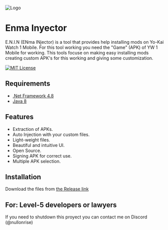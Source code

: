 
![Logo](https://i.imgur.com/wyenWfP.png)


# Enma Inyector

E.N.I.N (ENma INjector) is a tool that provides help installing mods on Yo-Kai Watch 1 Mobile. For this tool working you need the "Game" (APK) of YW 1 Mobile for working. This tools focuse on making easy installing mods creating custom APK's for this working and giving some customization.


[![MIT License](https://img.shields.io/badge/License-MIT-green.svg)](https://choosealicense.com/licenses/mit/)

## Requirements
- [.Net Framework 4.8](https://dotnet.microsoft.com/es-es/download/dotnet-framework/thank-you/net481-web-installer)
- [Java 8](https://www.java.com/es/download/ie_manual.jsp)

## Features

- Extraction of APKs.
- Auto Injection with your custom files.
- Light-weight files.
- Beautiful and intuitive UI.
- Open Source.
- Signing APK for correct use.
- Multiple APK selection.

## Installation

Download the files from [the Release link](https://github.com/NullGang/Enma-Injector/releases/tag/0.0.1)
## For: Level-5 developers or lawyers
If you need to shutdown this proyect you can contact me on Discord (@nullonrise)



